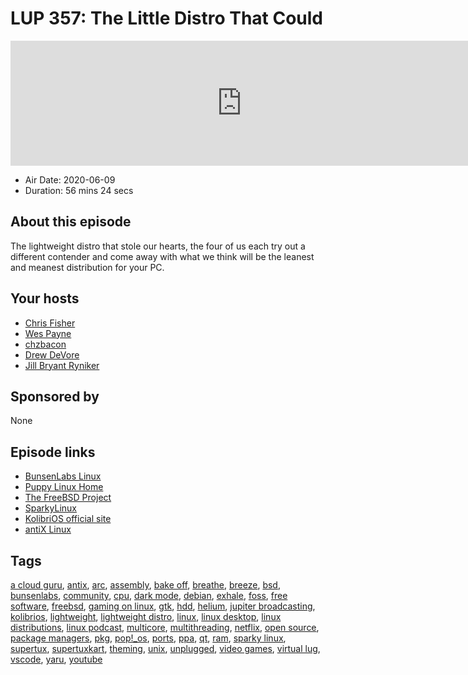 # LUP 357: The Little Distro That Could

<iframe src="https://player.fireside.fm/v2/RUkczH-V+MyEvBtLE?theme=dark" width="740" height="200" frameborder="0" scrolling="no"></iframe>

* Air Date: 2020-06-09
* Duration: 56 mins 24 secs

## About this episode

The lightweight distro that stole our hearts, the four of us each try out a different contender and come away with what we think will be the leanest and meanest distribution for your PC.

## Your hosts
* [Chris Fisher](https://linuxunplugged.com/hosts/chrislas)
* [Wes Payne](https://linuxunplugged.com/hosts/wes)
* [chzbacon](https://linuxunplugged.com/hosts/chzbacon)
* [Drew DeVore](https://linuxunplugged.com/guests/drewdevore)
* [Jill Bryant Ryniker](https://linuxunplugged.com/guests/jill-linuxgirl)

## Sponsored by

None



## Episode links

  * [BunsenLabs Linux](https://www.bunsenlabs.org/ "BunsenLabs Linux")
  * [Puppy Linux Home](http://puppylinux.com/ "Puppy Linux Home")
  * [The FreeBSD Project](https://www.freebsd.org/ "The FreeBSD Project")
  * [SparkyLinux](https://sparkylinux.org/ "SparkyLinux")
  * [KolibriOS official site](http://kolibrios.org/en/ "KolibriOS official site")
  * [antiX Linux](https://antixlinux.com/ "antiX Linux")



## Tags

[a cloud guru](https://linuxunplugged.com/tags/a%20cloud%20guru), [antix](https://linuxunplugged.com/tags/antix), [arc](https://linuxunplugged.com/tags/arc), [assembly](https://linuxunplugged.com/tags/assembly), [bake off](https://linuxunplugged.com/tags/bake%20off), [breathe](https://linuxunplugged.com/tags/breathe), [breeze](https://linuxunplugged.com/tags/breeze), [bsd](https://linuxunplugged.com/tags/bsd), [bunsenlabs](https://linuxunplugged.com/tags/bunsenlabs), [community](https://linuxunplugged.com/tags/community), [cpu](https://linuxunplugged.com/tags/cpu), [dark mode](https://linuxunplugged.com/tags/dark%20mode), [debian](https://linuxunplugged.com/tags/debian), [exhale](https://linuxunplugged.com/tags/exhale), [foss](https://linuxunplugged.com/tags/foss), [free software](https://linuxunplugged.com/tags/free%20software), [freebsd](https://linuxunplugged.com/tags/freebsd), [gaming on linux](https://linuxunplugged.com/tags/gaming%20on%20linux), [gtk](https://linuxunplugged.com/tags/gtk), [hdd](https://linuxunplugged.com/tags/hdd), [helium](https://linuxunplugged.com/tags/helium), [jupiter broadcasting](https://linuxunplugged.com/tags/jupiter%20broadcasting), [kolibrios](https://linuxunplugged.com/tags/kolibrios), [lightweight](https://linuxunplugged.com/tags/lightweight), [lightweight distro](https://linuxunplugged.com/tags/lightweight%20distro), [linux](https://linuxunplugged.com/tags/linux), [linux desktop](https://linuxunplugged.com/tags/linux%20desktop), [linux distributions](https://linuxunplugged.com/tags/linux%20distributions), [linux podcast](https://linuxunplugged.com/tags/linux%20podcast), [multicore](https://linuxunplugged.com/tags/multicore), [multithreading](https://linuxunplugged.com/tags/multithreading), [netflix](https://linuxunplugged.com/tags/netflix), [open source](https://linuxunplugged.com/tags/open%20source), [package managers](https://linuxunplugged.com/tags/package%20managers), [pkg](https://linuxunplugged.com/tags/pkg), [pop!_os](https://linuxunplugged.com/tags/pop!_os), [ports](https://linuxunplugged.com/tags/ports), [ppa](https://linuxunplugged.com/tags/ppa), [qt](https://linuxunplugged.com/tags/qt), [ram](https://linuxunplugged.com/tags/ram), [sparky  linux](https://linuxunplugged.com/tags/sparky%20%20linux), [supertux](https://linuxunplugged.com/tags/supertux), [supertuxkart](https://linuxunplugged.com/tags/supertuxkart), [theming](https://linuxunplugged.com/tags/theming), [unix](https://linuxunplugged.com/tags/unix), [unplugged](https://linuxunplugged.com/tags/unplugged), [video games](https://linuxunplugged.com/tags/video%20games), [virtual lug](https://linuxunplugged.com/tags/virtual%20lug), [vscode](https://linuxunplugged.com/tags/vscode), [yaru](https://linuxunplugged.com/tags/yaru), [youtube](https://linuxunplugged.com/tags/youtube)